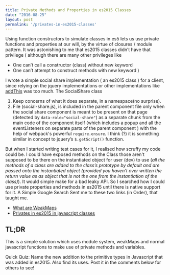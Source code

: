 ```yaml
---
title: Private Methods and Properties in es2015 Classes
date: "2016-08-25"
layout: post
permalink: '/privates-in-es2015-classes'
---
```


Using function constructors to simulate classes in es5 lets us use private functions and properties at our will, by the virtue of closures / module pattern. It was astonishing to me that es2015 classes didn’t have that privilege ( although there are many other privileges like

- One can’t call a constructor (class) without new keyword
- One can’t attempt to construct methods with new keyword
)

I wrote a simple social share implementation ( an es2015 class ) for a client, since relying on the jquery implementations or other implementations like [addThis](http://www.addthis.com/) was too much. The SocialShare class

1. Keep concerns of what it does separate, in a namespace(no surprise).
2. File (social-share.js), is included in the parent component file only when the social share component is meant to be present on that page (detected by ```data-role="social-share"```) as a separate chunk from the main code of the component itself (which includes a popup and all the eventListeners on separate parts of the parent component ) with the help of webpack's powerful ```require.ensure```. I think (?) it is something similar in concept to jquery’s ```$.getScript()``` function.

But when I started writing test cases for it, I realised how scruffy my code could be. I could have exposed methods on the Class those aren't supposed to be there on the instantiated object for user (dev) to use (*all the methods of a class are added to the class’s prototype by default and are passed onto the instantiated object (provided you haven't over written the return value as as object that is not the one from the instantiation of the class)*). It would simple make for a bad leaky API.  So I searched how I could use private properties and methods in es2015 until there is native support for it. A Simple Google Search Sent me to these two links (in Order), that taught me.

- [What are WeakMaps](http://ilikekillnerds.com/2015/02/what-are-weakmaps-in-es6/)
- [Privates in es2015 in javascript classes](http://ilikekillnerds.com/2015/09/privates-in-es2015-javascript-classes/)

## TL;DR
This is a simple solution which uses module system, weakMaps and normal javascript functions to make use of private methods and variables.

Quick Quiz: Name the new addition to the primitive types in Javascript that was added in es2015. Also find its uses. Post it in the comments below for others to see!
